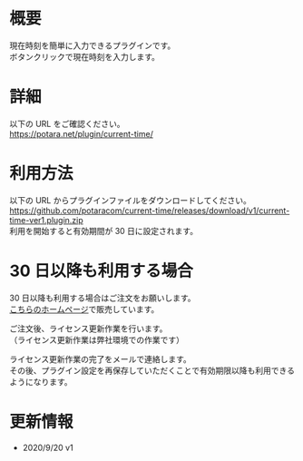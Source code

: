 # 概要

現在時刻を簡単に入力できるプラグインです。  
ボタンクリックで現在時刻を入力します。

# 詳細

以下の URL をご確認ください。  
https://potara.net/plugin/current-time/

# 利用方法

以下の URL からプラグインファイルをダウンロードしてください。  
https://github.com/potaracom/current-time/releases/download/v1/current-time-ver1.plugin.zip  
利用を開始すると有効期間が 30 日に設定されます。

# 30 日以降も利用する場合

30 日以降も利用する場合はご注文をお願いします。  
[こちらのホームページ](https://potaracom.stores.jp/items/5f674fcd93f6192ec7e6ac5b)で販売しています。

ご注文後、ライセンス更新作業を行います。  
（ライセンス更新作業は弊社環境での作業です）

ライセンス更新作業の完了をメールで連絡します。  
その後、プラグイン設定を再保存していただくことで有効期限以降も利用できるようになります。

# 更新情報
- 2020/9/20 v1